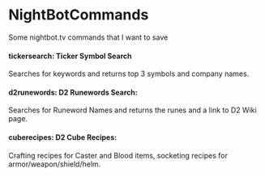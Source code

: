 # NightBotCommands
Some nightbot.tv commands that I want to save

#### tickersearch: Ticker Symbol Search
Searches for keywords and returns top 3 symbols and company names.

#### d2runewords: D2 Runewords Search: 	
Searches for Runeword Names and returns the runes and a link to D2 Wiki page.

#### cuberecipes: D2 Cube Recipes:
Crafting recipes for Caster and Blood items, socketing recipes for armor/weapon/shield/helm.
